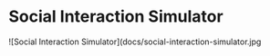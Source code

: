 Social Interaction Simulator
============================

![Social Interaction Simulator](docs/social-interaction-simulator.jpg


